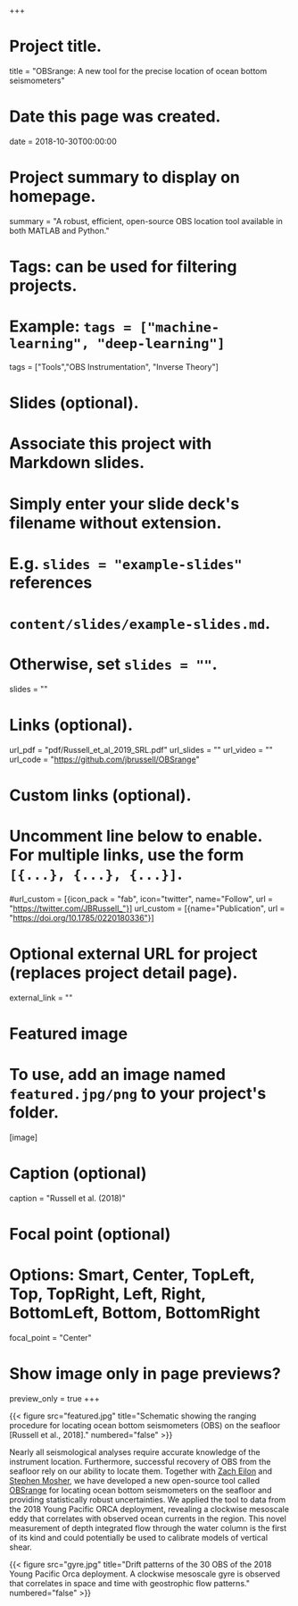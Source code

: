 +++
# Project title.
title = "OBSrange: A new tool for the precise location of ocean bottom seismometers"

# Date this page was created.
date = 2018-10-30T00:00:00

# Project summary to display on homepage.
summary = "A robust, efficient, open-source OBS location tool available in both MATLAB and Python."

# Tags: can be used for filtering projects.
# Example: `tags = ["machine-learning", "deep-learning"]`
tags = ["Tools","OBS Instrumentation", "Inverse Theory"]

# Slides (optional).
#   Associate this project with Markdown slides.
#   Simply enter your slide deck's filename without extension.
#   E.g. `slides = "example-slides"` references 
#   `content/slides/example-slides.md`.
#   Otherwise, set `slides = ""`.
slides = ""

# Links (optional).
url_pdf = "pdf/Russell_et_al_2019_SRL.pdf"
url_slides = ""
url_video = ""
url_code = "https://github.com/jbrussell/OBSrange"

# Custom links (optional).
#   Uncomment line below to enable. For multiple links, use the form `[{...}, {...}, {...}]`.
#url_custom = [{icon_pack = "fab", icon="twitter", name="Follow", url = "https://twitter.com/JBRussell_"}]
url_custom = [{name="Publication", url = "https://doi.org/10.1785/0220180336"}]

# Optional external URL for project (replaces project detail page).
external_link = ""

# Featured image
# To use, add an image named `featured.jpg/png` to your project's folder. 
[image]
  # Caption (optional)
  caption = "Russell et al. (2018)"
  
  # Focal point (optional)
  # Options: Smart, Center, TopLeft, Top, TopRight, Left, Right, BottomLeft, Bottom, BottomRight
  focal_point = "Center"
  
  # Show image only in page previews?
  preview_only = true
+++

{{< figure src="featured.jpg" title="Schematic showing the ranging procedure for locating ocean bottom seismometers (OBS) on the seafloor [Russell et al., 2018]." numbered="false" >}}

Nearly all seismological analyses require accurate knowledge of the instrument location. Furthermore, successful recovery of OBS from the seafloor rely on our ability to locate them. Together with <a href="http://zeilon.squarespace.com/">Zach Eilon</a> and <a href ="https://www.researchgate.net/profile/Stephen_Mosher">Stephen Mosher</a>, we have developed a new open-source tool called <a href="https://pubs.geoscienceworld.org/ssa/srl/article/570368/obsrange-a-new-tool-for-the-precise-remote">OBSrange</a> for locating ocean bottom seismometers on the seafloor and providing statistically robust uncertainties. We applied the tool to data from the 2018 Young Pacific ORCA deployment, revealing a clockwise mesoscale eddy that correlates with observed ocean currents in the region. This novel measurement of depth integrated flow through the water column is the first of its kind and could potentially be used to calibrate models of vertical shear.

{{< figure src="gyre.jpg" title="Drift patterns of the 30 OBS of the 2018 Young Pacific Orca deployment. A clockwise mesoscale gyre is observed that correlates in space and time with geostrophic flow patterns." numbered="false" >}}



